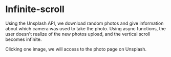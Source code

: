 # Infinite-scroll
Using the Unsplash API, we download random photos and give information about which camera was used to take the photo. Using async functions, the user doesn't realize of the new photos upload, and the vertical scroll becomes infinite. 

Clicking one image, we will access to the photo page on Unsplash.
